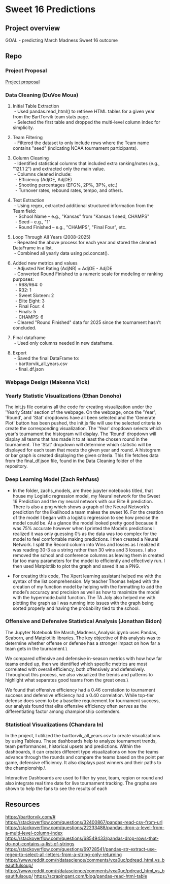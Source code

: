 # Sweet 16 Predictions

## Project overview
GOAL - predicting March Madness Sweet 16 outcome


## Repo

### Project Proposal
[Project proposal](projectProposal.md)


### Data Cleaning (DuVoe Moua)
1. Initial Table Extraction\
&nbsp;- Used pandas.read_html() to retrieve HTML tables for a given year from the BartTorvik team stats page.\
&nbsp;- Selected the first table and dropped the multi-level column index for simplicity.

2. Team Filtering\
&nbsp;- Filtered the dataset to only include rows where the Team name contains "seed" (indicating NCAA tournament participants).

3. Column Cleaning\
&nbsp;- Identified statistical columns that included extra ranking/notes (e.g., "121.1 2") and extracted only the main value.\
&nbsp;- Columns cleaned include:\
&nbsp;&nbsp;- Efficiency (AdjOE, AdjDE)\
&nbsp;&nbsp;- Shooting percentages (EFG%, 2P%, 3P%, etc.)\
&nbsp;&nbsp;- Turnover rates, rebound rates, tempo, and others.

4. Text Extraction\
&nbsp;- Using regex, extracted additional structured information from the Team field:\
&nbsp;&nbsp;- School Name – e.g., "Kansas" from "Kansas 1 seed, CHAMPS"\
&nbsp;&nbsp;- Seed – e.g., "1"\
&nbsp;&nbsp;- Round Finished – e.g., "CHAMPS", "Final Four", etc.

5. Loop Through All Years (2008–2025)\
&nbsp;- Repeated the above process for each year and stored the cleaned DataFrame in a list.\
&nbsp;- Combined all yearly data using pd.concat().

6. Added new metrics and values\
&nbsp;- Adjusted Net Rating (AdjNR) = AdjOE - AdjDE\
&nbsp;- Converted Round Finished to a numeric scale for modeling or ranking purposes:\
&nbsp;&nbsp;- R68/R64: 0\
&nbsp;&nbsp;- R32: 1\
&nbsp;&nbsp;- Sweet Sixteen: 2\
&nbsp;&nbsp;- Elite Eight: 3\
&nbsp;&nbsp;- Final Four: 4\
&nbsp;&nbsp;- Finals: 5\
&nbsp;&nbsp;- CHAMPS: 6\
&nbsp;- Cleared "Round Finished" data for 2025 since the tournament hasn’t concluded.

7. Final dataframe\
&nbsp;- Used only columns needed in new dataframe.

8. Export\
&nbsp;- Saved the final DataFrame to:\
&nbsp;&nbsp;- barttorvik_all_years.csv\
&nbsp;&nbsp;- final_df.json

### Webpage Design (Makenna Vick)




### Yearly Statistic Visualizations (Ethan Donoho)
The init.js file contains all the code for creating visualization under the 'Yearly Stats' section of the webpage. On the webpage, once the 'Year', 'Round', and 'Stat' dropdowns have all been selected and the 'Generate Plot' button has been pushed, the init.js file will use the selected criteria to create the corresponding visualization. The 'Year' dropdown selects which year's tournament the histogram will display. The 'Round' dropdown will display all teams that has made it to at least the chosen round in the tournament. The 'Stat' dropdown will determine which statistic will be displayed for each team that meets the given year and round. A histogram or bar graph is created displaying the given criteria. This file fetches data from the final_df.json file, found in the Data Cleaning folder of the repository. 


### Deep Learning Model (Zach Rehfuss)
- In the folder, zachs_models, are three jupyter notebooks titled, that house my Logistic regression model, my Neural network for the Sweet 16 Prediction and the my neural network with our Elite 8 prediction. There is also a png which shows a graph of the Neural Network’s prediction for the likelihood a team makes the sweet 16. For the creation of the model I began with a logistic regression to see how precise the model could be. At a glance the model looked pretty good because it was 75% accurate however when I printed the Model’s predictions I realized it was only guessing 0’s as the data was too complex for the model to feel comfortable making predictions. I then created a Neural Network. I split the Record column into Wins and losses as I realized it was reading 30-3 as a string rather than 30 wins and 3 losses. I also removed the school and conference columns as leaving them in created far too many parameters for the model to efficiently and effectively run. I then used Matplotlib to plot the graph and saved it as a PNG.

- For creating this code, The Xpert learning assistant helped me with the syntax of the list comprehension. My teacher Thomas helped with the creation of my function model by helping with the formatting to add the model’s accuracy and precision as well as how to maximize the model with the hypermode.build function. The TA Joly also helped me with plotting the graph as I was running into issues with the graph being sorted properly and having the probability tied to the school.


### Offensive and Defensive Statistical Analysis (Jonathan Bidon)
The Jupyter Notebook file March_Madness_Analysis.ipynb uses Pandas, Seaborn, and Matplotlib libraries. The key objective of this analysis was to determine whether offense or defense has a stronger impact on how far a team gets in the tournament.\

We compared offensive and defensive in-season metrics with how how far teams ended up, then we identified which specific metrics are most correlated with overall efficiency, both offensively and defensively. Throughout this process, we also visualized the trends and patterns to highlight what separates good teams from the great ones.\

We found that offensive efficiency had a 0.46 correlation to tournament success and defensive efficiency had a 0.40 correlation. While top-tier defense does seem to be a baseline requirement for tournament success, our analysis found that elite offensive efficiency often serves as the differentiating factor among championship contenders.


### Statistical Visualizations (Chandara In)
In the project, I utilized the barttorvik_all_years.csv to create visualizations by using Tableau. These dashboards help to analyze tournament trends, team performances, historical upsets and predictions. Within the dashboards, it can creates different type visualizations on how the teams advance through the rounds and compare the teams based on the point per game, defensive efficiency. It also displays past winners and their paths to the championship.\

Interactive Dashboards are used to filter by year, team, region or round and also integrate real time date for live tournament tracking. The graphs are shown to help the fans to see the results of each


## Resources
https://barttorvik.com/#
https://stackoverflow.com/questions/32400867/pandas-read-csv-from-url
https://stackoverflow.com/questions/22233488/pandas-drop-a-level-from-a-multi-level-column-index
https://stackoverflow.com/questions/68549433/pandas-drop-rows-that-do-not-contains-a-list-of-strings
https://stackoverflow.com/questions/69728541/pandas-str-extract-use-regex-to-select-all-letters-from-a-string-only-returning
https://www.reddit.com/r/datascience/comments/vxa0uc/pdread_html_vs_beautifulsoup/
https://www.reddit.com/r/datascience/comments/vxa0uc/pdread_html_vs_beautifulsoup/
https://scrapingant.com/blog/pandas-read-html-table
